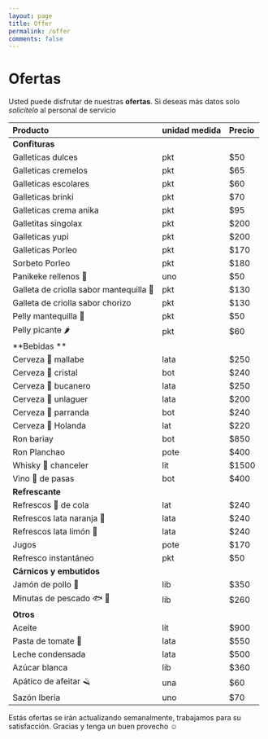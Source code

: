 ```yaml
---
layout: page
title: Offer
permalink: /offer
comments: false
---
```


# Ofertas 

Usted puede disfrutar de nuestras **ofertas**. Si deseas más datos solo _solicítelo_ al personal de servicio 

|  Producto                            | unidad medida | Precio |
|:-------------------------------------|:--------------|:-------|
| **Confituras**|||
| Galleticas dulces                         |pkt            | $50    |
| Galleticas cremelos                       |pkt            | $65    |
| Galleticas escolares                      |pkt            | $60    |
| Galleticas brinki                         |pkt            | $70    |
| Galleticas crema anika                    |pkt            | $95    |
| Galletitas singolax                       |pkt            | $200   |
| Galleticas yupi                           |pkt            | $200   |
| Galleticas Porleo                         |pkt            | $170   |
| Sorbeto Porleo                            |pkt            | $180   | 
| Panikeke rellenos 🥧                      |uno            | $50    |
| Galleta de criolla sabor mantequilla 🧈   |pkt            | $130   |
| Galleta de criolla sabor chorizo          |pkt            | $130   |
| Pelly mantequilla 🧈                      |pkt            | $50    |
| Pelly picante 🌶️                          |pkt            | $60    |
|**Bebidas **|||
| Cerveza 🍻 mallabe                        |lata           | $250   |
| Cerveza 🍻 cristal                        |bot            | $240   |
| Cerveza 🍻 bucanero                       |lata           | $250   |
| Cerveza 🍻 unlaguer                       |lata           | $200   |
| Cerveza 🍻 parranda                       |bot            | $240   |
| Cerveza 🍻 Holanda                        |lat            | $220   |
| Ron  bariay                               |bot            | $850   |
| Ron Planchao                              |pote           | $400   |
| Whisky 🥃 chanceler                       |lit            | $1500  |
| Vino 🍷 de pasas                          |bot            | $400   |
| **Refrescante**|||
| Refrescos 🥤 de cola                      |lat            | $240   |
| Refrescos lata naranja 🍊                 |lata           | $240   |
| Refrescos lata limón 🍋                   |lata           | $240   |
| Jugos                                     |pote           | $170   |
| Refresco instantáneo                      |pkt            | $50    |
| **Cárnicos y embutidos**|||
| Jamón de pollo 🐔                         |lib            | $350   |
| Minutas de pescado 🐟 🐠                  |lib            | $260   |
| **Otros**|||
| Aceite                                    |lit            | $900   |
| Pasta de tomate 🍅                        |lata           | $550   |
| Leche condensada                          |lata           | $500   | 
| Azúcar blanca                             |lib            | $360   |
| Apático de afeitar 🪒                     |una            | $60    |
| Sazón Iberia                              |uno            | $70    |

Estás ofertas se irán actualizando semanalmente, trabajamos para su satisfacción. Gracias y tenga un buen provecho ☺️ 